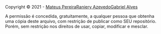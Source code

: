 Copyright © 2021 - [Mateus Pereira](https://github.com/mateuspsm)[Raniery Azevedo](https://github.com/ranieryAzevedo)[Gabriel Alves](https://github.com/GabrielAlves-bot)

A permissão é concedida, gratuitamente, a qualquer pessoa que obtenha uma cópia deste arquivo, com restrição de publicar como SEU repositório. Porém, sem restrição nos direitos de usar, copiar, modificar e mesclar.

